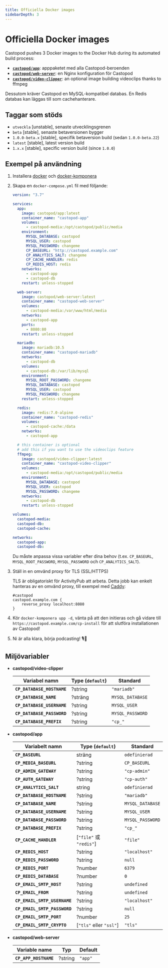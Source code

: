 ```yaml
---
title: Officiella Docker images
sidebarDepth: 3
---
```


# Officiella Docker images

Castopod pushes 3 Docker images to the Docker Hub during its automated build
process:

- [**`castopod/app`**](https://hub.docker.com/r/castopod/app): apppaketet med
  alla Castopod-beroenden
- [**`castopod/web-server`**](https://hub.docker.com/r/castopod/web-server): en
  Nginx konfiguration för Castopod
- [**`castopod/video-clipper`**](https://hub.docker.com/r/castopod/video-clipper):
  an optional image building videoclips thanks to ffmpeg

Dessutom kräver Castopod en MySQL-kompatibel databas. En Redis databas kan
läggas till som cachehanterare.

## Taggar som stöds

- `utveckla` [unstable], senaste utvecklingsgrenen
- `beta` [stable], senaste betaversionen bygger
- `1.0.0-beta.x` [stable], specifik betaversion build (sedan `1.0.0-beta.22`)
- `latest` [stable], latest version build
- `1.x.x` [stable], specific version build (since `1.0.0`)

## Exempel på användning

1.  Installera [docker](https://docs.docker.com/get-docker/) och
    [docker-komponera](https://docs.docker.com/compose/install/)
2.  Skapa en `docker-compose.yml` fil med följande:

    ```yml
    version: "3.7"

    services:
      app:
        image: castopod/app:latest
        container_name: "castopod-app"
        volumes:
          - castopod-media:/opt/castopod/public/media
        environment:
          MYSQL_DATABASE: castopod
          MYSQL_USER: castopod
          MYSQL_PASSWORD: changeme
          CP_BASEURL: "http://castopod.example.com"
          CP_ANALYTICS_SALT: changeme
          CP_CACHE_HANDLER: redis
          CP_REDIS_HOST: redis
        networks:
          - castopod-app
          - castopod-db
        restart: unless-stopped

      web-server:
        image: castopod/web-server:latest
        container_name: "castopod-web-server"
        volumes:
          - castopod-media:/var/www/html/media
        networks:
          - castopod-app
        ports:
          - 8080:80
        restart: unless-stopped

      mariadb:
        image: mariadb:10.5
        container_name: "castopod-mariadb"
        networks:
          - castopod-db
        volumes:
          - castopod-db:/var/lib/mysql
        environment:
          MYSQL_ROOT_PASSWORD: changeme
          MYSQL_DATABASE: castopod
          MYSQL_USER: castopod
          MYSQL_PASSWORD: changeme
        restart: unless-stopped

      redis:
        image: redis:7.0-alpine
        container_name: "castopod-redis"
        volumes:
          - castopod-cache:/data
        networks:
          - castopod-app

      # this container is optional
      # add this if you want to use the videoclips feature
      ffmpeg:
        image: castopod/video-clipper:latest
        container_name: "castopod-video-clipper"
        volumes:
          - castopod-media:/opt/castopod/public/media
        environment:
          MYSQL_DATABASE: castopod
          MYSQL_USER: castopod
          MYSQL_PASSWORD: changeme
        networks:
          - castopod-db
        restart: unless-stopped

    volumes:
      castopod-media:
      castopod-db:
      castopod-cache:

    networks:
      castopod-app:
      castopod-db:
    ```

    Du måste anpassa vissa variabler efter dina behov (t.ex. `CP_BASEURL`,
    `MYSQL_ROOT_PASSWORD`, `MYSQL_PASSWORD` och `CP_ANALYTICS_SALT`).

3.  Ställ in en omvänd proxy för TLS (SSL/HTTPS)

    TLS är obligatoriskt för ActivityPub att arbeta. Detta jobb kan enkelt
    hanteras av en omvänd proxy, till exempel med
    [Caddy](https://caddyserver.com/):

    ```
    #castopod
    castopod.example.com {
        reverse_proxy localhost:8080
    }
    ```

4.  Kör `docker-komponera upp -d`, vänta på att den initieras och gå vidare till
    `https://castopod.example.com/cp-install` för att slutföra installationen av
    Castopod!

5.  Ni är alla klara, börja podcasting! 🎙️🚀

## Miljövariabler

- **castopod/video-clipper**

  | Variabel namn              | Type (`default`) | Standard         |
  | -------------------------- | ---------------- | ---------------- |
  | **`CP_DATABASE_HOSTNAME`** | ?string          | `"mariadb"`      |
  | **`CP_DATABASE_NAME`**     | ?sträng          | `MYSQL_DATABASE` |
  | **`CP_DATABASE_USERNAME`** | ?string          | `MYSQL_USER`     |
  | **`CP_DATABASE_PASSWORD`** | ?string          | `MYSQL_PASSWORD` |
  | **`CP_DATABASE_PREFIX`**   | ?string          | `"cp_"`          |

- **castopod/app**

  | Variabelt namn               | Type (`default`)        | Standard         |
  | ---------------------------- | ----------------------- | ---------------- |
  | **`CP_BASEURL`**             | sträng                  | `odefinierad`    |
  | **`CP_MEDIA_BASEURL`**       | ?string                 | `CP_BASEURL`     |
  | **`CP_ADMIN_GATEWAY`**       | ?string                 | `"cp-admin"`     |
  | **`CP_AUTH_GATEWAY`**        | ?string                 | `"cp-auth"`      |
  | **`CP_ANALYTICS_SALT`**      | string                  | `odefinierad`    |
  | **`CP_DATABASE_HOSTNAME`**   | ?string                 | `"mariadb"`      |
  | **`CP_DATABASE_NAME`**       | ?string                 | `MYSQL_DATABASE` |
  | **`CP_DATABASE_USERNAME`**   | ?string                 | `MYSQL_USER`     |
  | **`CP_DATABASE_PASSWORD`**   | ?string                 | `MYSQL_PASSWORD` |
  | **`CP_DATABASE_PREFIX`**     | ?string                 | `"cp_"`          |
  | **`CP_CACHE_HANDLER`**       | [`"file"` 或 `"redis"`] | `"file"`         |
  | **`CP_REDIS_HOST`**          | ?string                 | `"localhost"`    |
  | **`CP_REDIS_PASSWORD`**      | ?string                 | `null`           |
  | **`CP_REDIS_PORT`**          | ?number                 | `6379`           |
  | **`CP_REDIS_DATABASE`**      | ?number                 | `0`              |
  | **`CP_EMAIL_SMTP_HOST`**     | ?string                 | `undefined`      |
  | **`CP_EMAIL_FROM`**          | ?string                 | `undefined`      |
  | **`CP_EMAIL_SMTP_USERNAME`** | ?string                 | `"localhost"`    |
  | **`CP_EMAIL_SMTP_PASSWORD`** | ?string                 | `null`           |
  | **`CP_EMAIL_SMTP_PORT`**     | ?number                 | `25`             |
  | **`CP_EMAIL_SMTP_CRYPTO`**   | [`"tls"` eller `"ssl"`] | `"tls"`          |

- **castopod/web-server**

  | Variable name         | Typ     | Default |
  | --------------------- | ------- | ------- |
  | **`CP_APP_HOSTNAME`** | ?string | `"app"` |
